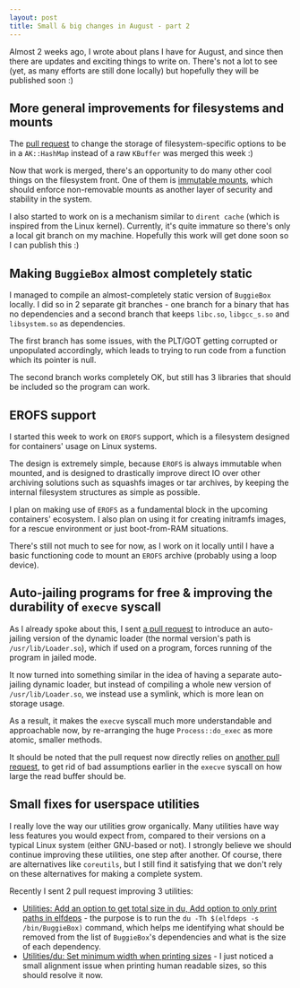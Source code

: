 ```yaml
---
layout: post
title: Small & big changes in August - part 2
---
```


Almost 2 weeks ago, I wrote about plans I have for August, and since then there
are updates and exciting things to write on. There's not a lot to see (yet, as many efforts are still done locally)
but hopefully they will be published soon :)

## More general improvements for filesystems and mounts

The [pull request](https://github.com/SerenityOS/serenity/pull/24734) to change
the storage of filesystem-specific options to be in a `AK::HashMap` instead of a raw `KBuffer` was merged this week :)

Now that work is merged, there's an opportunity to do many other cool things on the filesystem front. One of them is [immutable mounts](https://github.com/SerenityOS/serenity/pull/24915), which should enforce non-removable mounts as another layer of security and stability in the system.

I also started to work on is a mechanism similar to `dirent cache` (which is inspired from the Linux kernel).
Currently, it's quite immature so there's only a local git branch on my machine. Hopefully this work will get done soon so I can publish this :)

## Making `BuggieBox` almost completely static

I managed to compile an almost-completely static version of `BuggieBox` locally.
I did so in 2 separate git branches - one branch for a binary that has no dependencies
and a second branch that keeps `libc.so`, `libgcc_s.so` and `libsystem.so` as dependencies.

The first branch has some issues, with the PLT/GOT getting corrupted or unpopulated accordingly, which leads
to trying to run code from a function which its pointer is null.

The second branch works completely OK, but still has 3 libraries that should be included so the program can work.

## EROFS support

I started this week to work on `EROFS` support, which is a filesystem designed for containers' usage on Linux systems.

The design is extremely simple, because `EROFS` is always immutable when mounted, and is designed to drastically improve direct IO over other archiving solutions such as squashfs images or tar archives, by keeping the internal filesystem structures as simple as possible.

I plan on making use of `EROFS` as a fundamental block in the upcoming containers' ecosystem. I also plan on using it for creating initramfs images, for a rescue environment or just boot-from-RAM situations.

There's still not much to see for now, as I work on it locally until I have a basic functioning code to mount an `EROFS` archive (probably using a loop device).

## Auto-jailing programs for free & improving the durability of `execve` syscall

As I already spoke about this, I sent [a pull request](https://github.com/SerenityOS/serenity/pull/24764) to introduce an auto-jailing version of the dynamic loader (the normal version's path is `/usr/lib/Loader.so`), which if used on a program, forces running of the program in jailed mode.

It now turned into something similar in the idea of having a separate auto-jailing dynamic loader, but
instead of compiling a whole new version of `/usr/lib/Loader.so`, we instead use a symlink, which is more lean
on storage usage.

As a result, it makes the `execve` syscall much more understandable and approachable now, by re-arranging the huge `Process::do_exec` as more atomic, smaller methods.

It should be noted that the pull request now directly relies on [another pull request](https://github.com/SerenityOS/serenity/pull/24791), to get rid of bad assumptions earlier in the `execve` syscall on how large the read buffer should be.

## Small fixes for userspace utilities

I really love the way our utilities grow organically. Many utilities have way less features you would expect
from, compared to their versions on a typical Linux system (either GNU-based or not). I strongly believe we should continue improving these utilities, one step after another. Of course, there are alternatives like `coreutils`, but I still find it satisfying that we don't rely on these alternatives for making a complete system.

Recently I sent 2 pull request improving 3 utilities:
 - [Utilities: Add an option to get total size in du, Add option to only print paths in elfdeps](https://github.com/SerenityOS/serenity/pull/24900) - the purpose is to run the `du -Th $(elfdeps -s /bin/BuggieBox)` command, which helps me identifying what should be removed from the list of `BuggieBox`'s dependencies and what is the size of each dependency.
 - [Utilities/du: Set minimum width when printing sizes](https://github.com/SerenityOS/serenity/pull/24901) - I just noticed a small alignment issue when printing human readable sizes, so this should resolve it now.
